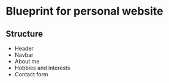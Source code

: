# Blueprint for personal website

##  Structure
	
 - Header 
 - Navbar
 - About me
 - Hobbies and interests
 - Contact form
